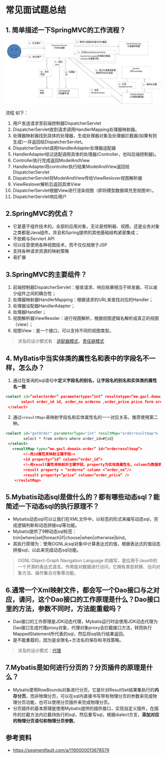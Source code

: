 # 常见面试题总结

## 1. 简单描述一下SpringMVC的工作流程？

<div align="center">
    <img src="pics/SpringMCVInterview_00.jpg"/>
</div>



流程 如下：

1. 用户发送请求至前端控制器DispatcherServlet
2.  DispatcherServlet收到请求调用HandlerMapping处理器映射器。 
3. 处理器映射器找到具体的处理器，生成处理器对象及处理器拦截器(如果有则生成)一并返回给DispatcherServlet。 
4. DispatcherServlet调用HandlerAdapter处理器适配器 
5. HandlerAdapter经过适配调用具体的处理器(Controller，也叫后端控制器)。 
6. Controller执行完成返回ModelAndView 
7. HandlerAdapter将controller执行结果ModelAndView返回给DispatcherServlet 
8. DispatcherServlet将ModelAndView传给ViewReslover视图解析器 
9. ViewReslover解析后返回具体View 
10. DispatcherServlet根据View进行渲染视图（即将模型数据填充至视图中）。 
11. DispatcherServlet响应用户

## 2.SpringMVC的优点？

- 它是基于组件技术的。全部的应用对象，无论是控制器、视图，还是业务对象之类都是Java组件。并且和Spring提供的其他基础结构紧密集成；
- 不依赖与Servlert API
- 可以任意使用各种视图技术，而不仅仅局限于JSP
- 支持各种请求资源的映射策略
- 易扩展

## 3.SpringMVC的主要组件？

1. 前端控制器DispatcherServlet：接收请求、响应结果相当于转发器，可以减少组件之间的耦合性；
2. 处理器映射器HandlerMapping：根据请求的URL来查找对应的Handler；
3. 处理器设配器HandlerAdapter；
4. 处理器Handler；
5. 视图解析器ViewResoler：进行视图解析，根据视图逻辑名解析成真正的视图（view）；
6. 视图View：是一个接口，可以支持不同的视图类型。

> 涉及的设计模式有：[适配器模式](https://github.com/DuHouAn/Java/blob/master/Object_Oriented/notes/03%E7%BB%93%E6%9E%84%E5%9E%8B.md#1-%E9%80%82%E9%85%8D%E5%99%A8adapter)，[责任链模式](https://github.com/DuHouAn/Java/blob/master/Object_Oriented/notes/02%E8%A1%8C%E4%B8%BA%E5%9E%8B.md#1-%E8%B4%A3%E4%BB%BB%E9%93%BEchain-of-responsibility)



## 4. MyBatis中当实体类的属性名和表中的字段名不一样，怎么办？

1. 通过在查询的sql语句中**定义字段名的别名，让字段名的别名和实体类的属性名一致**

```xml
<select id=”selectorder” parametertype=”int” resultetype=”me.gacl.domain.order”> 
       select order_id id, order_no orderno ,order_price price form orders where order_id=#{id}; 
 </select> 
```

2. 通过`<resultMap>`来映射字段名和实体属性名的一一对应关系，推荐使用第二种。

```xml
<select id="getOrder" parameterType="int" resultMap="orderresultmap">
        select * from orders where order_id=#{id}
 </select>
   <resultMap type=”me.gacl.domain.order” id=”orderresultmap”> 
        <!–用id属性来映射主键字段–> 
        <id property=”id” column=”order_id”> 
        <!–用result属性来映射非主键字段，property为实体类属性名，column为数据表中的属性–> 
        <result property = “orderno” column =”order_no”/> 
        <result property=”price” column=”order_price” /> 
    </reslutMap>
```

## 5.Mybatis动态sql是做什么的？都有哪些动态sql？能简述一下动态sql的执行原理不？

- Mybatis动态sql可以让我们在XML文件中，以标签的形式来编写动态sql，完成逻辑判断和动态拼接sql等功能。
- Mybatis提供了9种动态sql标签：trim|where|set|foreach|if|choose|when|otherwise|bind。
- 其执行原理为：使用OGNL从sql对象中计算表达式的值，根据表达式的值动态拼接sql，以此来完成动态sql功能。

> OGNL:Object-Graph Navigation Language 的缩写，是应用于Java中的一个开源的表达式语言。作用是对数据进行访问，它拥有类型转换、访问对象方法、操作集合对象等功能。 

## 6.通常一个Xml映射文件，都会写一个Dao接口与之对应，请问，这个Dao接口的工作原理是什么？Dao接口里的方法，参数不同时，方法能重载吗？

- Dao接口的工作原理是JDK动态代理，Mybatis运行时会使用JDK动态代理为Dao接口生成代理proxy对象，代理对象proxy会拦截接口方法，转而执行MappedStatement所代表的sql，然后将sql执行结果返回。
- 是不能重载的，因为是全限名+方法名的保存和寻找策略。

> 涉及的设计模式：[代理](https://github.com/DuHouAn/Java/blob/master/Object_Oriented/notes/03%E7%BB%93%E6%9E%84%E5%9E%8B.md#7-%E4%BB%A3%E7%90%86proxy)

## 7.Mybatis是如何进行分页的？分页插件的原理是什么？

- Mybatis使用RowBounds对象进行分页，它是针对ResultSet结果集执行的**内存分页**，而非物理分页，可以在sql内直接书写带有物理分页的参数来完成物理分页功能，也可以使用分页插件来完成物理分页。
- 分页插件的基本原理是使用Mybatis提供的插件接口，实现自定义插件，在插件的拦截方法内拦截待执行的sql，然后重写sql，根据dialect方言，**添加对应的物理分页语句和物理分页参数**。



## 参考资料

- https://segmentfault.com/a/1190000013678579



